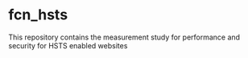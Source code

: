 # fcn_hsts
This repository contains the measurement study for performance and security for HSTS enabled websites

